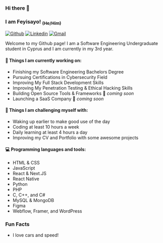### Hi there 👋

### I am Feyisayo! <sub>(He/Him)</sub>

[![Github](https://img.shields.io/badge/-Github-000?style=flat&logo=Github&logoColor=white)](https://github.com/i-am-feyi)
[![Linkedin](https://img.shields.io/badge/-LinkedIn-blue?style=flat&logo=Linkedin&logoColor=white)](https://www.linkedin.com/in/pheyee/)
[![Gmail](https://img.shields.io/badge/-Email-004788?style=flat&logo=Gmail&logoColor=white)](mailto:hello@feyibadmus.com)

Welcome to my Github page! I am a Software Engineering Undergraduate student in Cyprus and I am currently in my 3rd year.

#### 🌱 Things I am currently working on: 
- Finishing my Software Engineering Bachelors Degree  
- Pursuing Certifications in Cybersecurity Field
- Improving My Full Stack Development Skills
- Improving My Penetration Testing & Ethical Hacking Skills
- Building Open Source Tools & Frameworks 🚀 *coming soon*
- Launching a SaaS Company 🚀 *coming soon*

#### :muscle: Things I am challenging myself with:
- Waking up earlier to make good use of the day
- Coding at least 10 hours a week
- Daily learning at least 4 hours a day
- Improving my CV and Portfolio with some awesome projects

#### :computer: Programming languages and tools:
- HTML & CSS
- JavaScript
- React & Next.JS
- React Native
- Python
- PHP
- C, C++, and C#
- MySQL & MongoDB
- Figma
- Webflow, Framer, and WordPress

### Fun Facts
- I love cars and speed!
